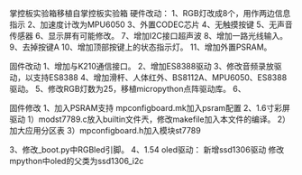 掌控板实验箱移植自掌控板实验箱
硬件改动：
1、RGB灯改成8个，用作两边信息指示
2、加速度计改为MPU6050
3、外置CODEC芯片
4、无触摸按键
5、无声音传感器
6、显示屏有可能修改。
7、增加I2C接口超声波
8、增加一路光线输入。
9、去掉按键A
10、增加顶部按键上的状态指示灯。
11、增加外置PSRAM。

固件改动
1、增加与K210通信接口。
2、增加ES8388驱动
3、修改音频录放驱动，以支持ES8388
4、增加滑杆、人体红外、BS8112A、MPU6050、ES8388驱动。
5、修改RGB灯数为25，移植micropython点阵驱动库。
6、

固件修改
1、加入PSRAM支持
    mpconfigboard.mk加入psram配置
2、1.6寸彩屏驱动
   1）modst7789.c放入builtin文件兲，修改makefile加入本文件的编译。
   2）加大应用分区表
   3）mpconfigboard.h加入模块st7789

3、修改_boot.py中RGBled引脚。
4、1.54 oled驱动：
    新增ssd1306驱动
    修改mpython中oled的父类为ssd1306_i2c
    